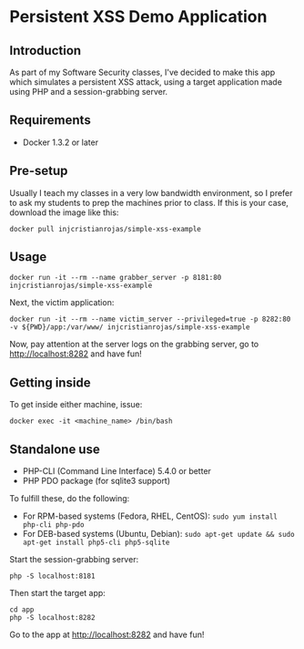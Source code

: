 # Persistent XSS Demo Application

## Introduction

As part of my Software Security classes, I've decided to make this app which
simulates a persistent XSS attack, using a target application made using PHP and
a session-grabbing server.

## Requirements

* Docker 1.3.2 or later

## Pre-setup

Usually I teach my classes in a very low bandwidth environment, so I prefer
to ask my students to prep the machines prior to class. If this is your case,
download the image like this:

```Shell
docker pull injcristianrojas/simple-xss-example
```

## Usage

```Shell
docker run -it --rm --name grabber_server -p 8181:80 injcristianrojas/simple-xss-example
```

Next, the victim application:

```Shell
docker run -it --rm --name victim_server --privileged=true -p 8282:80 -v ${PWD}/app:/var/www/ injcristianrojas/simple-xss-example
```

Now, pay attention at the server logs on the grabbing server, go to
<http://localhost:8282> and have fun!

## Getting inside

To get inside either machine, issue:

```Shell
docker exec -it <machine_name> /bin/bash
```

## Standalone use

* PHP-CLI (Command Line Interface) 5.4.0 or better
* PHP PDO package (for sqlite3 support)

To fulfill these, do the following:

* For RPM-based systems (Fedora, RHEL, CentOS): `sudo yum install php-cli php-pdo`
* For DEB-based systems (Ubuntu, Debian): `sudo apt-get update && sudo apt-get install php5-cli php5-sqlite`

Start the session-grabbing server:

```Shell
php -S localhost:8181
```

Then start the target app:

```Shell
cd app
php -S localhost:8282
```

Go to the app at <http://localhost:8282> and have fun!